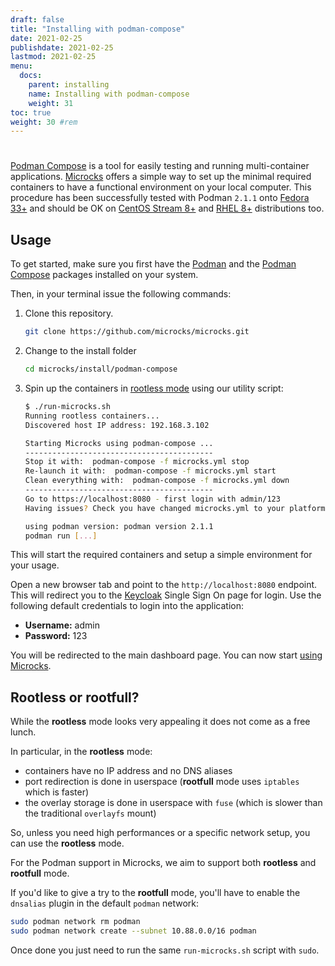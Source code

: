 ```yaml
---
draft: false
title: "Installing with podman-compose"
date: 2021-02-25
publishdate: 2021-02-25
lastmod: 2021-02-25
menu:
  docs:
    parent: installing
    name: Installing with podman-compose
    weight: 31
toc: true
weight: 30 #rem
---
```


# 

[Podman Compose](https://github.com/containers/podman-compose) is a tool for easily testing and running multi-container applications. [Microcks](https://microcks.io/) offers a simple way to set up the minimal required containers to have a functional environment on your local computer. This procedure has been successfully tested with Podman `2.1.1` onto [Fedora 33+](https://getfedora.org/) and should be OK on [CentOS Stream 8+](https://www.centos.org/centos-stream/) and [RHEL 8+](https://www.redhat.com/en/technologies/linux-platforms/enterprise-linux) distributions too.

## Usage

To get started, make sure you first have the [Podman](https://podman.io/getting-started/installation) and the [Podman Compose](https://github.com/containers/podman-compose) packages installed on your system.

Then, in your terminal issue the following commands:

1. Clone this repository.

   ```sh
   git clone https://github.com/microcks/microcks.git
   ```

2. Change to the install folder

   ```sh
   cd microcks/install/podman-compose
   ```

3. Spin up the containers in [rootless mode](https://github.com/containers/podman/blob/master/docs/tutorials/rootless_tutorial.md) using our utility script:

   ```sh
   $ ./run-microcks.sh
   Running rootless containers...
   Discovered host IP address: 192.168.3.102
   
   Starting Microcks using podman-compose ...
   ------------------------------------------
   Stop it with:  podman-compose -f microcks.yml stop
   Re-launch it with:  podman-compose -f microcks.yml start
   Clean everything with:  podman-compose -f microcks.yml down
   ------------------------------------------
   Go to https://localhost:8080 - first login with admin/123
   Having issues? Check you have changed microcks.yml to your platform
   
   using podman version: podman version 2.1.1
   podman run [...]
   ```

This will start the required containers and setup a simple environment for your usage.

Open a new browser tab and point to the `http://localhost:8080` endpoint. This will redirect you to the [Keycloak](https://www.keycloak.org/) Single Sign On page for login. Use the following default credentials to login into the application:

* **Username:** admin
* **Password:** 123

You will be redirected to the main dashboard page. You can now start [using Microcks](https://microcks.io/documentation/getting-started/#using-microcks).

## Rootless or rootfull?

While the **rootless** mode looks very appealing it does not come as a free lunch.

In particular, in the **rootless** mode:

* containers have no IP address and no DNS aliases
* port redirection is done in userspace (**rootfull** mode uses `iptables` which is faster)
* the overlay storage is done in userspace with `fuse` (which is slower than the traditional `overlayfs` mount)

So, unless you need high performances or a specific network setup, you can use the **rootless** mode.

For the Podman support in Microcks, we aim to support both **rootless** and **rootfull** mode.

If you'd like to give a try to the **rootfull** mode, you'll have to enable the `dnsalias` plugin in the default `podman` network:

```sh
sudo podman network rm podman
sudo podman network create --subnet 10.88.0.0/16 podman
```

Once done you just need to run the same `run-microcks.sh` script with `sudo`.
